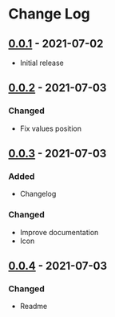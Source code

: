 # Change Log

## [0.0.1](https://github.com/danielperrella/sfdx-custom-metadata-editor) - 2021-07-02

- Initial release

## [0.0.2](https://github.com/danielperrella/sfdx-custom-metadata-editor) - 2021-07-03

### Changed

- Fix values position

## [0.0.3](https://github.com/danielperrella/sfdx-custom-metadata-editor) - 2021-07-03

### Added

- Changelog

### Changed

- Improve documentation
- Icon

## [0.0.4](https://github.com/danielperrella/sfdx-custom-metadata-editor) - 2021-07-03

### Changed

- Readme